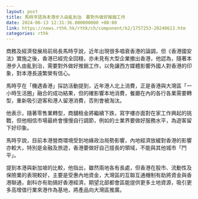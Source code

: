 ```yaml
---
layout: post
title: 馬時亨認為本港步入由亂到治　要對外做好推銷工作
date: 2024-06-13 12:31:36.000000000 +08:00
link: https://news.rthk.hk/rthk/ch/component/k2/1757253-20240613.htm
categories: rthk
---
```


商務及經濟發展局前局長馬時亨說，近年出現很多唱衰香港的論調，但《香港國安法》實施之後，香港已經完全回穩，亦未見有大型企業撤出香港，他認為，隨著本港步入由亂到治，需要對外做好推銷工作，以免讓西方媒體影響外國人對香港的印象，對本港長遠繁榮有信心。

馬時亨在「機遇香港」採訪活動提到，近年港人北上消費，正是香港與大灣區「一小時生活圈」融合的成功結果，但的確影響本地消費，餐廳在內的各行各業需要轉型，重新吸引遊客和港人留港消費，否則會被淘汰。

他表示，隨著零售業轉型，商舖租金將繼續下跌，寫字樓亦面對在家工作興起的挑戰，但他相信市場最終會慢慢自行調節，例如的士業界要做好服務水平，為遊客留下好印象。

馬時亨說，目前本港營商環境受到地緣政治局勢影響，內地經濟放緩對香港的影響亦較大，特別是金融及旅遊，香港要做好自己擅長的領域，不能與其他城市「鬥平」。

提到本港與新加坡的比較，他指出，雖然兩地各有長處，但香港在股市、流動性及保險業的表現較好，主要是受惠內地資金，大灣區的互聯互通機制有助將資金與香港聯通，創科亦有助搞好香港經濟，期望北部都會區能提供更多土地資源，吸引更多高增值行業來港作為基地，將產品向大灣區推廣。
